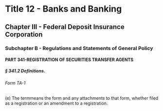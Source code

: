 
# Title 12 - Banks and Banking
## Chapter III - Federal Deposit Insurance Corporation
### Subchapter B - Regulations and Statements of General Policy
#### PART 341-REGISTRATION OF SECURITIES TRANSFER AGENTS
##### § 341.2 Definitions.
###### Form TA-1

(e) The termmeans the form and any attachments to that form, whether filed as a registration or an amendment to a registration.
